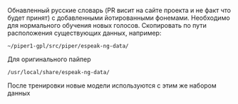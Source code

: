 Обнавленный русские словарь (PR висит на сайте проекта и не факт что будет принят) с добавленными йотированными фонемами. Необходимо для нормального обучения новых голосов.
Скопировать по пути расположения существующих данных, например:
```
~/piper1-gpl/src/piper/espeak-ng-data/
```
Для оригинального пайпер
```
/usr/local/share/espeak-ng-data/
```
После тренировки новые модели используются с этим же набором данных
